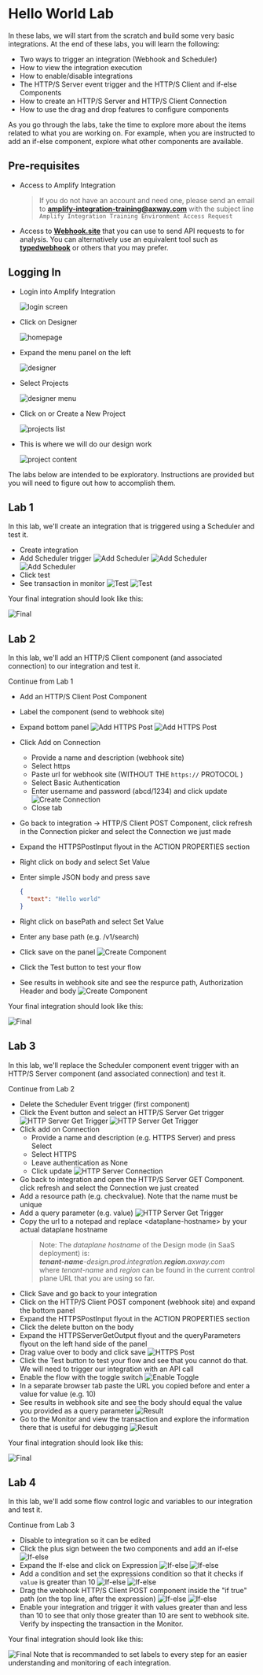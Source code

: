 # Hello World Lab

In these labs, we will start from the scratch and build some very basic integrations.
At the end of these labs, you will learn the following:

* Two ways to trigger an integration (Webhook and Scheduler)
* How to view the integration execution
* How to enable/disable integrations
* The HTTP/S Server event trigger and the HTTP/S Client and if-else Components
* How to create an HTTP/S Server and HTTP/S Client Connection
* How to use the drag and drop features to configure components

As you go through the labs, take the time to explore more about the items related to what you are working on. For example, when you are instructed to add an if-else component, explore what other components are available.

## Pre-requisites

* Access to Amplify Integration
  > If you do not have an account and need one, please send an email to **[amplify-integration-training@axway.com](mailto:amplify-integration-training@axway.com?subject=Amplify%20Integration%20-%20Training%20Environment%20Access%20Request&body=Hi%2C%0D%0A%0D%0ACould%20you%20provide%20me%20with%20access%20to%20an%20environment%20where%20I%20can%20practice%20the%20Amplify%20Integration%20e-Learning%20labs%20%3F%0D%0A%0D%0ABest%20Regards.%0D%0A)** with the subject line `Amplify Integration Training Environment Access Request`
* Access to [**Webhook.site**](https://webhook.site/) that you can use to send API requests to for analysis. You can alternatively use an equivalent tool such as [**typedwebhook**](https://typedwebhook.tools/) or others that you may prefer.

## Logging In

* Login into Amplify Integration

  ![login screen](images/login-screen.png)

* Click on Designer

  ![homepage](images/homepage.png)

* Expand the menu panel on the left

  ![designer](images/designer.png)

* Select Projects

  ![designer menu](images/designer-menu.png)

* Click on or Create a New Project

  ![projects list](images/projects-list.png)

* This is where we will do our design work

  ![project content](images/project-content.png)

The labs below are intended to be exploratory. Instructions are provided but you will need to figure out how to accomplish them.

## Lab 1

In this lab, we'll create an integration that is triggered using a Scheduler and test it.

* Create integration
* Add Scheduler trigger
  ![Add Scheduler](images/lab1-add-scheduler-a.png)
  ![Add Scheduler](images/lab1-add-scheduler-b.png)
  ![Add Scheduler](images/lab1-add-scheduler-c.png)
* Click test
* See transaction in monitor
  ![Test](images/lab1-test-a.png)
  ![Test](images/lab1-test-b.png)

Your final integration should look like this:

![Final](images/lab1-final-a.png)

## Lab 2

In this lab, we'll add an HTTP/S Client component (and associated connection) to our integration and test it.

Continue from Lab 1

* Add an HTTP/S Client Post Component
* Label the component (send to webhook site)
* Expand bottom panel
  ![Add HTTPS Post](images/lab2-add-https-post-a.png)
  ![Add HTTPS Post](images/lab2-add-https-post-b.png)
* Click Add on Connection
  * Provide a name and description (webhook site)
  * Select https
  * Paste url for webhook site (WITHOUT THE `https://` PROTOCOL )
  * Select Basic Authentication
  * Enter username and password (abcd/1234) and click update
    ![Create Connection](images/lab2-create-connection-a.png)
  * Close tab
* Go back to integration -> HTTP/S Client POST Component, click refresh in the Connection picker and select the Connection we just made
* Expand the HTTPSPostInput flyout in the ACTION PROPERTIES section
* Right click on body and select Set Value
* Enter simple JSON body and press save


  ```json
  {
    "text": "Hello world"
  ‌}
  ```

* Right click on basePath and select Set Value
* Enter any base path (e.g. /v1/search)
* Click save on the panel
  ![Create Component](images/lab2-create-http-post-component-a.png)
* Click the Test button to test your flow
* See results in webhook site and see the respurce path, Authorization Header and body
  ![Create Component](images/lab2-test-results-a.png)

Your final integration should look like this:

![Final](images/lab2-final-a.png)

## Lab 3

In this lab, we'll replace the Scheduler component event trigger with an HTTP/S Server component (and associated connection) and test it.

Continue from Lab 2

* Delete the Scheduler Event trigger (first component)
* Click the Event button and select an HTTP/S Server Get trigger
  ![HTTP Server Get Trigger](images/lab3-add-https-get-trigger-a.png)
  ![HTTP Server Get Trigger](images/lab3-add-https-get-trigger-b.png)
* Click add on Connection
  * Provide a name and description (e.g. HTTPS Server) and press Select
  * Select HTTPS
  * Leave authentication as None
  * Click update
  ![HTTP Server Connection](images/lab3-https-connection-a.png)
* Go back to integration and open the HTTP/S Server GET Component. click refresh and select the Connection we just created
* Add a resource path (e.g. checkvalue). Note that the name must be unique
* Add a query parameter (e.g. value)
  ![HTTP Server Get Trigger](images/lab3-add-https-get-trigger-c.png)
* Copy the url to a notepad and replace \<dataplane-hostname\> by your actual dataplane hostname
  > Note: The _dataplane hostname_ of the Design mode (in SaaS deployment) is:\
  >  _**tenant-name**-design.prod.integration.**region**.axway.com_\
  >  where _tenant-name_ and _region_ can be found in the current control plane URL that you are using so far.
* Click Save and go back to your integration
* Click on the HTTP/S Client POST component (webhook site) and expand the bottom panel
* Expand the HTTPSPostInput flyout in the ACTION PROPERTIES section
* Click the delete button on the body
* Expand the HTTPSServerGetOutput flyout and the queryParameters flyout on the left hand side of the panel
* Drag value over to body and click save
  ![HTTPS Post](images/lab3-create-http-post-component-a.png)
* Click the Test button to test your flow and see that you cannot do that. We will need to trigger our integration with an API call
* Enable the flow with the toggle switch
  ![Enable Toggle](images/lab3-enable.png)
* In a separate browser tab paste the URL you copied before and enter a value for value (e.g. 10)
* See results in webhook site and see the body should equal the value you provided as a query parameter
  ![Result](images/lab3-result-a.png)
* Go to the Monitor and view the transaction and explore the information there that is useful for debugging
  ![Result](images/lab3-result-b.png)

Your final integration should look like this:

![Final](images/lab3-final-a.png)


## Lab 4

In this lab, we'll add some flow control logic and variables to our integration and test it.

Continue from Lab 3

* Disable to integration so it can be edited
* Click the plus sign between the two components and add an if-else
  ![If-else](images/lab4-ifelse-a.png)
* Expand the If-else and click on Expression
  ![If-else](images/lab4-ifelse-b.png)
  ![If-else](images/lab4-ifelse-c.png)
* Add a condition and set the expressions condition so that it checks if `value` is greater than 10
  ![If-else](images/lab4-ifelse-d.png)
  ![If-else](images/lab4-ifelse-e.png)
* Drag the webhook HTTP/S Client POST component inside the "if true" path (on the top line, after the expression)
  ![If-else](images/lab4-ifelse-f.png)
  ![If-else](images/lab4-ifelse-g.png)
* Enable your integration and trigger it with values greater than and less than 10 to see that only those greater than 10 are sent to webhook site. Verify by inspecting the transaction in the Monitor.

Your final integration should look like this:

![Final](images/lab4-final-a.png)
Note that is recommanded to set labels to every step for an easier understanding and monitoring of each integration.
